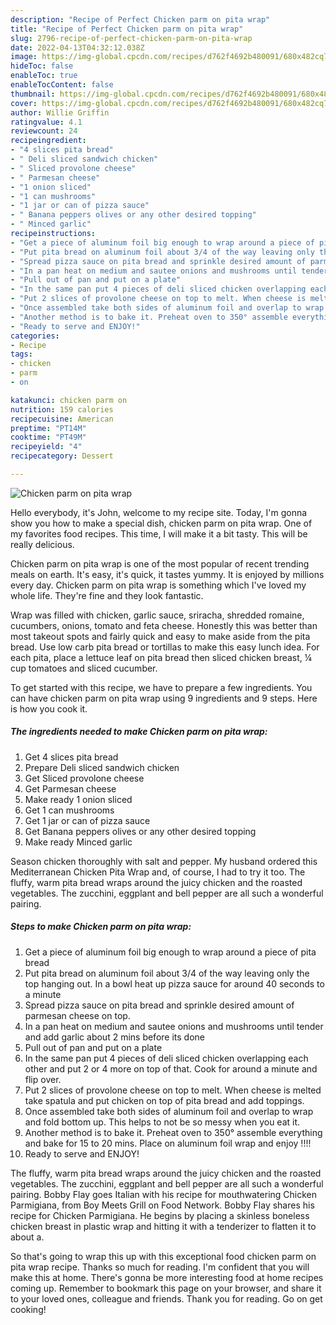 ```yaml
---
description: "Recipe of Perfect Chicken parm on pita wrap"
title: "Recipe of Perfect Chicken parm on pita wrap"
slug: 2796-recipe-of-perfect-chicken-parm-on-pita-wrap
date: 2022-04-13T04:32:12.038Z
image: https://img-global.cpcdn.com/recipes/d762f4692b480091/680x482cq70/chicken-parm-on-pita-wrap-recipe-main-photo.jpg
hideToc: false
enableToc: true
enableTocContent: false
thumbnail: https://img-global.cpcdn.com/recipes/d762f4692b480091/680x482cq70/chicken-parm-on-pita-wrap-recipe-main-photo.jpg
cover: https://img-global.cpcdn.com/recipes/d762f4692b480091/680x482cq70/chicken-parm-on-pita-wrap-recipe-main-photo.jpg
author: Willie Griffin
ratingvalue: 4.1
reviewcount: 24
recipeingredient:
- "4 slices pita bread"
- " Deli sliced sandwich chicken"
- " Sliced provolone cheese"
- " Parmesan cheese"
- "1 onion sliced"
- "1 can mushrooms"
- "1 jar or can of pizza sauce"
- " Banana peppers olives or any other desired topping"
- " Minced garlic"
recipeinstructions:
- "Get a piece of aluminum foil big enough to wrap around a piece of pita bread"
- "Put pita bread on aluminum foil about 3/4 of the way leaving only the top hanging out. In a bowl heat up pizza sauce for around 40 seconds to a minute"
- "Spread pizza sauce on pita bread and sprinkle desired amount of parmesan cheese on top."
- "In a pan heat on medium and sautee onions and mushrooms until tender and add garlic about 2 mins before its done"
- "Pull out of pan and put on a plate"
- "In the same pan put 4 pieces of deli sliced chicken overlapping each other and put 2 or 4 more on top of that. Cook for around a minute and flip over."
- "Put 2 slices of provolone cheese on top to melt. When cheese is melted take spatula and put chicken on top of pita bread and add toppings."
- "Once assembled take both sides of aluminum foil and overlap to wrap and fold bottom up. This helps to not be so messy when you eat it."
- "Another method is to bake it. Preheat oven to 350° assemble everything and bake for 15 to 20 mins. Place on aluminum foil wrap and enjoy !!!!"
- "Ready to serve and ENJOY!"
categories:
- Recipe
tags:
- chicken
- parm
- on

katakunci: chicken parm on 
nutrition: 159 calories
recipecuisine: American
preptime: "PT14M"
cooktime: "PT49M"
recipeyield: "4"
recipecategory: Dessert

---
```



![Chicken parm on pita wrap](https://img-global.cpcdn.com/recipes/d762f4692b480091/680x482cq70/chicken-parm-on-pita-wrap-recipe-main-photo.jpg)

Hello everybody, it's John, welcome to my recipe site. Today, I'm gonna show you how to make a special dish, chicken parm on pita wrap. One of my favorites food recipes. This time, I will make it a bit tasty. This will be really delicious.

Chicken parm on pita wrap is one of the most popular of recent trending meals on earth. It's easy, it's quick, it tastes yummy. It is enjoyed by millions every day. Chicken parm on pita wrap is something which I've loved my whole life. They're fine and they look fantastic.

Wrap was filled with chicken, garlic sauce, sriracha, shredded romaine, cucumbers, onions, tomato and feta cheese. Honestly this was better than most takeout spots and fairly quick and easy to make aside from the pita bread. Use low carb pita bread or tortillas to make this easy lunch idea. For each pita, place a lettuce leaf on pita bread then sliced chicken breast, ¼ cup tomatoes and sliced cucumber.


To get started with this recipe, we have to prepare a few ingredients. You can have chicken parm on pita wrap using 9 ingredients and 9 steps. Here is how you cook it.

<!--inarticleads1-->

##### The ingredients needed to make Chicken parm on pita wrap:

1. Get 4 slices pita bread
1. Prepare  Deli sliced sandwich chicken
1. Get  Sliced provolone cheese
1. Get  Parmesan cheese
1. Make ready 1 onion sliced
1. Get 1 can mushrooms
1. Get 1 jar or can of pizza sauce
1. Get  Banana peppers olives or any other desired topping
1. Make ready  Minced garlic


Season chicken thoroughly with salt and pepper. My husband ordered this Mediterranean Chicken Pita Wrap and, of course, I had to try it too. The fluffy, warm pita bread wraps around the juicy chicken and the roasted vegetables. The zucchini, eggplant and bell pepper are all such a wonderful pairing. 

<!--inarticleads2-->

##### Steps to make Chicken parm on pita wrap:

1. Get a piece of aluminum foil big enough to wrap around a piece of pita bread
1. Put pita bread on aluminum foil about 3/4 of the way leaving only the top hanging out. In a bowl heat up pizza sauce for around 40 seconds to a minute
1. Spread pizza sauce on pita bread and sprinkle desired amount of parmesan cheese on top.
1. In a pan heat on medium and sautee onions and mushrooms until tender and add garlic about 2 mins before its done
1. Pull out of pan and put on a plate
1. In the same pan put 4 pieces of deli sliced chicken overlapping each other and put 2 or 4 more on top of that. Cook for around a minute and flip over.
1. Put 2 slices of provolone cheese on top to melt. When cheese is melted take spatula and put chicken on top of pita bread and add toppings.
1. Once assembled take both sides of aluminum foil and overlap to wrap and fold bottom up. This helps to not be so messy when you eat it.
1. Another method is to bake it. Preheat oven to 350° assemble everything and bake for 15 to 20 mins. Place on aluminum foil wrap and enjoy !!!!
1. Ready to serve and ENJOY!

The fluffy, warm pita bread wraps around the juicy chicken and the roasted vegetables. The zucchini, eggplant and bell pepper are all such a wonderful pairing. Bobby Flay goes Italian with his recipe for mouthwatering Chicken Parmigiana, from Boy Meets Grill on Food Network. Bobby Flay shares his recipe for Chicken Parmigiana. He begins by placing a skinless boneless chicken breast in plastic wrap and hitting it with a tenderizer to flatten it to about a. 

So that's going to wrap this up with this exceptional food chicken parm on pita wrap recipe. Thanks so much for reading. I'm confident that you will make this at home. There's gonna be more interesting food at home recipes coming up. Remember to bookmark this page on your browser, and share it to your loved ones, colleague and friends. Thank you for reading. Go on get cooking!
